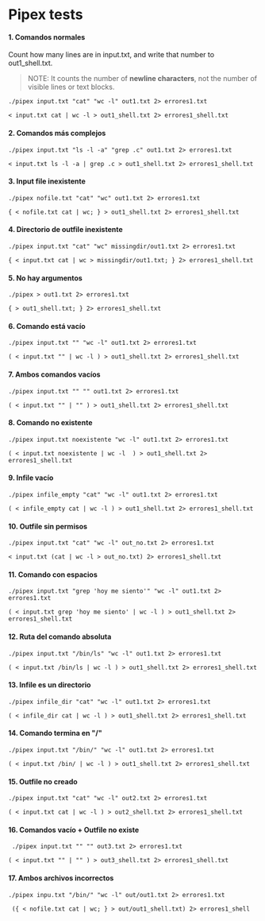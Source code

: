 # Pipex tests

#### 1. Comandos normales

Count how many lines are in input.txt, and write that number to out1_shell.txt.

>  NOTE: It counts the number of **newline characters**, not the number of visible lines or text blocks.
```
./pipex input.txt "cat" "wc -l" out1.txt 2> errores1.txt

< input.txt cat | wc -l > out1_shell.txt 2> errores1_shell.txt
```

#### 2. Comandos más complejos
```
./pipex input.txt "ls -l -a" "grep .c" out1.txt 2> errores1.txt

< input.txt ls -l -a | grep .c > out1_shell.txt 2> errores1_shell.txt
```

#### 3. Input file inexistente
```
./pipex nofile.txt "cat" "wc" out1.txt 2> errores1.txt

{ < nofile.txt cat | wc; } > out1_shell.txt 2> errores1_shell.txt
```

#### 4. Directorio de outfile inexistente
```
./pipex input.txt "cat" "wc" missingdir/out1.txt 2> errores1.txt

{ < input.txt cat | wc > missingdir/out1.txt; } 2> errores1_shell.txt
```

#### 5. No hay argumentos
```
./pipex > out1.txt 2> errores1.txt

{ > out1_shell.txt; } 2> errores1_shell.txt
```

#### 6. Comando está vacío
```
./pipex input.txt "" "wc -l" out1.txt 2> errores1.txt

( < input.txt "" | wc -l ) > out1_shell.txt 2> errores1_shell.txt
```

#### 7. Ambos comandos vacíos
```
./pipex input.txt "" "" out1.txt 2> errores1.txt

( < input.txt "" | "" ) > out1_shell.txt 2> errores1_shell.txt
```

#### 8. Comando no existente
```
./pipex input.txt noexistente "wc -l" out1.txt 2> errores1.txt

( < input.txt noexistente | wc -l  ) > out1_shell.txt 2> errores1_shell.txt
```

#### 9. Infile vacío
```
./pipex infile_empty "cat" "wc -l" out1.txt 2> errores1.txt

( < infile_empty cat | wc -l ) > out1_shell.txt 2> errores1_shell.txt
```

#### 10. Outfile sin permisos
```
./pipex input.txt "cat" "wc -l" out_no.txt 2> errores1.txt

< input.txt (cat | wc -l > out_no.txt) 2> errores1_shell.txt
```

#### 11. Comando con espacios
```
./pipex input.txt "grep 'hoy me siento'" "wc -l" out1.txt 2> errores1.txt

( < input.txt grep 'hoy me siento' | wc -l ) > out1_shell.txt 2> errores1_shell.txt
```

#### 12. Ruta del comando absoluta
```
./pipex input.txt "/bin/ls" "wc -l" out1.txt 2> errores1.txt

( < input.txt /bin/ls | wc -l ) > out1_shell.txt 2> errores1_shell.txt
```

#### 13. Infile es un directorio
```
./pipex infile_dir "cat" "wc -l" out1.txt 2> errores1.txt

( < infile_dir cat | wc -l ) > out1_shell.txt 2> errores1_shell.txt
```

#### 14. Comando termina en "/"
```
./pipex input.txt "/bin/" "wc -l" out1.txt 2> errores1.txt

( < input.txt /bin/ | wc -l ) > out1_shell.txt 2> errores1_shell.txt
```

#### 15. Outfile no creado
```
./pipex input.txt "cat" "wc -l" out2.txt 2> errores1.txt

( < input.txt cat | wc -l ) > out2_shell.txt 2> errores1_shell.txt 
```

#### 16. Comandos vacío + Outfile no existe
```
 ./pipex input.txt "" "" out3.txt 2> errores1.txt

( < input.txt "" | "" ) > out3_shell.txt 2> errores1_shell.txt
```

#### 17. Ambos archivos incorrectos
```
./pipex inpu.txt "/bin/" "wc -l" out/out1.txt 2> errores1.txt

 ({ < nofile.txt cat | wc; } > out/out1_shell.txt) 2> errores1_shell
 ```
 